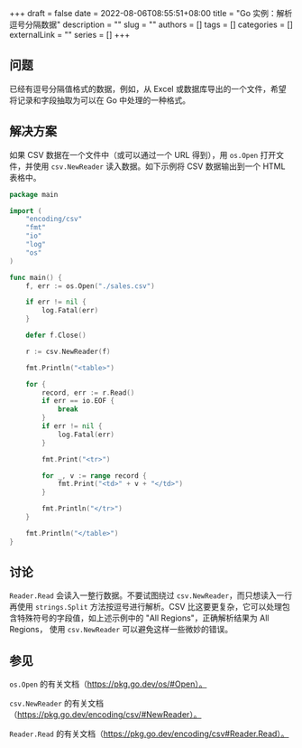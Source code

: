 +++ 
draft = false
date = 2022-08-06T08:55:51+08:00
title = "Go 实例：解析逗号分隔数据"
description = ""
slug = ""
authors = []
tags = []
categories = []
externalLink = ""
series = []
+++

## 问题

已经有逗号分隔值格式的数据，例如，从 Excel 或数据库导出的一个文件，希望将记录和字段抽取为可以在 Go 中处理的一种格式。

## 解决方案

如果 CSV 数据在一个文件中（或可以通过一个 URL 得到），用 `os.Open` 打开文件，并使用 `csv.NewReader` 读入数据。如下示例将 CSV 数据输出到一个 HTML 表格中。

```go
package main

import (
	"encoding/csv"
	"fmt"
	"io"
	"log"
	"os"
)

func main() {
	f, err := os.Open("./sales.csv")

	if err != nil {
		log.Fatal(err)
	}

	defer f.Close()

	r := csv.NewReader(f)

	fmt.Println("<table>")

	for {
		record, err := r.Read()
		if err == io.EOF {
			break
		}
		if err != nil {
			log.Fatal(err)
		}

		fmt.Print("<tr>")

		for _, v := range record {
			fmt.Print("<td>" + v + "</td>")
		}

		fmt.Println("</tr>")
	}

	fmt.Println("</table>")
}
```

## 讨论

`Reader.Read` 会读入一整行数据。不要试图绕过 `csv.NewReader`，而只想读入一行再使用 `strings.Split` 方法按逗号进行解析。CSV 比这要更复杂，它可以处理包含特殊符号的字段值，如上述示例中的 "All Regions"，正确解析结果为 All Regions， 使用 `csv.NewReader` 可以避免这样一些微妙的错误。

## 参见

`os.Open` 的有关文档（https://pkg.go.dev/os/#Open）。

`csv.NewReader` 的有关文档（https://pkg.go.dev/encoding/csv/#NewReader）。

`Reader.Read` 的有关文档（https://pkg.go.dev/encoding/csv#Reader.Read）。